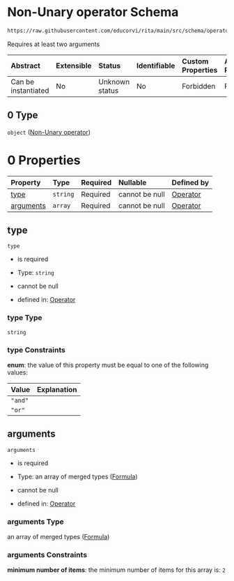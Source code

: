 # Non-Unary operator Schema

```txt
https://raw.githubusercontent.com/educorvi/rita/main/src/schema/operator.json#/oneOf/0
```

Requires at least two arguments

| Abstract            | Extensible | Status         | Identifiable | Custom Properties | Additional Properties | Access Restrictions | Defined In                                                               |
| :------------------ | :--------- | :------------- | :----------- | :---------------- | :-------------------- | :------------------ | :----------------------------------------------------------------------- |
| Can be instantiated | No         | Unknown status | No           | Forbidden         | Forbidden             | none                | [operator.json\*](../../src/schema/operator.json 'open original schema') |

## 0 Type

`object` ([Non-Unary operator](operator-oneof-non-unary-operator.md))

# 0 Properties

| Property                | Type     | Required | Nullable       | Defined by                                                                                                                                                                                   |
| :---------------------- | :------- | :------- | :------------- | :------------------------------------------------------------------------------------------------------------------------------------------------------------------------------------------- |
| [type](#type)           | `string` | Required | cannot be null | [Operator](operator-oneof-non-unary-operator-properties-type.md 'https://raw.githubusercontent.com/educorvi/rita/main/src/schema/operator.json#/oneOf/0/properties/type')                    |
| [arguments](#arguments) | `array`  | Required | cannot be null | [Operator](operator-oneof-non-unary-operator-properties-multiple-arguments.md 'https://raw.githubusercontent.com/educorvi/rita/main/src/schema/operator.json#/oneOf/0/properties/arguments') |

## type

`type`

-   is required

-   Type: `string`

-   cannot be null

-   defined in: [Operator](operator-oneof-non-unary-operator-properties-type.md 'https://raw.githubusercontent.com/educorvi/rita/main/src/schema/operator.json#/oneOf/0/properties/type')

### type Type

`string`

### type Constraints

**enum**: the value of this property must be equal to one of the following values:

| Value   | Explanation |
| :------ | :---------- |
| `"and"` |             |
| `"or"`  |             |

## arguments

`arguments`

-   is required

-   Type: an array of merged types ([Formula](formula.md))

-   cannot be null

-   defined in: [Operator](operator-oneof-non-unary-operator-properties-multiple-arguments.md 'https://raw.githubusercontent.com/educorvi/rita/main/src/schema/operator.json#/oneOf/0/properties/arguments')

### arguments Type

an array of merged types ([Formula](formula.md))

### arguments Constraints

**minimum number of items**: the minimum number of items for this array is: `2`
